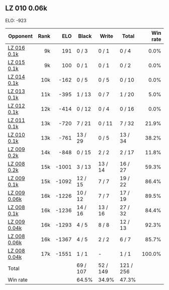 ## LZ 010 0.06k ##

ELO: -923

Opponent | Rank | ELO | Black | Write | Total | Win rate
---------|-----:|----:|-------|-------|-------|-------:
[LZ 016 0.1k](LZ%20016%200.1k.md) | 9k | 191 | 0 / 3 | 0 / 1 | 0 / 4 | 0.0%
[LZ 015 0.1k](LZ%20015%200.1k.md) | 9k | 100 | 0 / 1 | 0 / 1 | 0 / 2 | 0.0%
[LZ 014 0.1k](LZ%20014%200.1k.md) | 10k | -162 | 0 / 5 | 0 / 5 | 0 / 10 | 0.0%
[LZ 013 0.1k](LZ%20013%200.1k.md) | 11k | -395 | 1 / 13 | 0 / 7 | 1 / 20 | 5.0%
[LZ 012 0.1k](LZ%20012%200.1k.md) | 12k | -414 | 0 / 12 | 0 / 4 | 0 / 16 | 0.0%
[LZ 011 0.1k](LZ%20011%200.1k.md) | 13k | -720 | 7 / 21 | 0 / 11 | 7 / 32 | 21.9%
[LZ 010 0.1k](LZ%20010%200.1k.md) | 13k | -761 | 13 / 29 | 0 / 5 | 13 / 34 | 38.2%
[LZ 009 0.2k](LZ%20009%200.2k.md) | 14k | -848 | 0 / 15 | 2 / 2 | 2 / 17 | 11.8%
[LZ 008 0.2k](LZ%20008%200.2k.md) | 15k | -1001 | 3 / 13 | 13 / 14 | 16 / 27 | 59.3%
[LZ 009 0.1k](LZ%20009%200.1k.md) | 15k | -1092 | 12 / 15 | 7 / 7 | 19 / 22 | 86.4%
[LZ 009 0.06k](LZ%20009%200.06k.md) | 16k | -1226 | 10 / 12 | 7 / 7 | 17 / 19 | 89.5%
[LZ 008 0.1k](LZ%20008%200.1k.md) | 16k | -1236 | 14 / 16 | 13 / 16 | 27 / 32 | 84.4%
[LZ 009 0.04k](LZ%20009%200.04k.md) | 16k | -1293 | 4 / 5 | 8 / 8 | 12 / 13 | 92.3%
[LZ 008 0.06k](LZ%20008%200.06k.md) | 16k | -1367 | 4 / 5 | 2 / 2 | 6 / 7 | 85.7%
[LZ 008 0.04k](LZ%20008%200.04k.md) | 17k | -1551 | 1 / 1 | - | 1 / 1 | 100.0%
Total | | | 69 / 107 | 52 / 149 | 121 / 256 | 
Win rate| | | 64.5% | 34.9% | 47.3% | 
